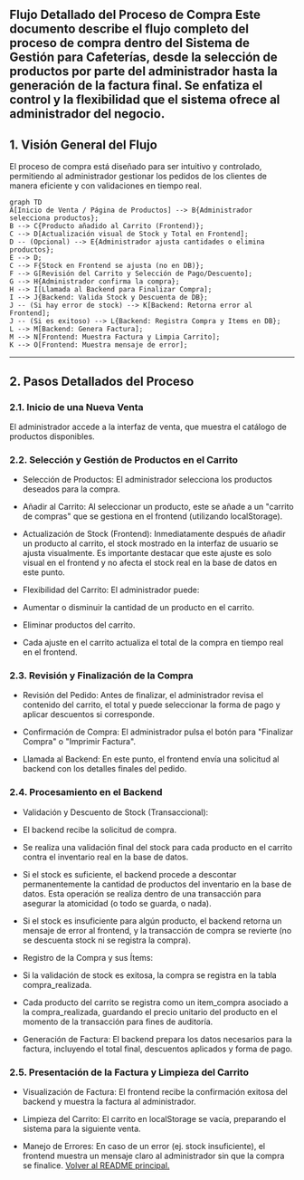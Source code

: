 Flujo Detallado del Proceso de Compra
Este documento describe el flujo completo del proceso de compra dentro del Sistema de Gestión para Cafeterías, desde la selección de productos por parte del administrador hasta la generación de la factura final. Se enfatiza el control y la flexibilidad que el sistema ofrece al administrador del negocio.
---
## 1. Visión General del Flujo
   El proceso de compra está diseñado para ser intuitivo y controlado, permitiendo al administrador gestionar los pedidos de los clientes de manera eficiente y con validaciones en tiempo real.
```mermaid
graph TD
A[Inicio de Venta / Página de Productos] --> B{Administrador selecciona productos};
B --> C{Producto añadido al Carrito (Frontend)};
C --> D[Actualización visual de Stock y Total en Frontend];
D -- (Opcional) --> E{Administrador ajusta cantidades o elimina productos};
E --> D;
C --> F{Stock en Frontend se ajusta (no en DB)};
F --> G[Revisión del Carrito y Selección de Pago/Descuento];
G --> H{Administrador confirma la compra};
H --> I[Llamada al Backend para Finalizar Compra];
I --> J{Backend: Valida Stock y Descuenta de DB};
J -- (Si hay error de stock) --> K[Backend: Retorna error al Frontend];
J -- (Si es exitoso) --> L{Backend: Registra Compra y Items en DB};
L --> M[Backend: Genera Factura];
M --> N[Frontend: Muestra Factura y Limpia Carrito];
K --> O[Frontend: Muestra mensaje de error];
```
---
## 2. Pasos Detallados del Proceso
   ### 2.1. Inicio de una Nueva Venta
   El administrador accede a la interfaz de venta, que muestra el catálogo de productos disponibles.

### 2.2. Selección y Gestión de Productos en el Carrito
* Selección de Productos: El administrador selecciona los productos deseados para la compra.

* Añadir al Carrito: Al seleccionar un producto, este se añade a un "carrito de compras" que se gestiona en el frontend (utilizando localStorage).

* Actualización de Stock (Frontend): Inmediatamente después de añadir un producto al carrito, el stock mostrado en la interfaz de usuario se ajusta visualmente. Es importante destacar que este ajuste es solo visual en el frontend y no afecta el stock real en la base de datos en este punto.

* Flexibilidad del Carrito: El administrador puede:

* Aumentar o disminuir la cantidad de un producto en el carrito.

* Eliminar productos del carrito.

* Cada ajuste en el carrito actualiza el total de la compra en tiempo real en el frontend.

### 2.3. Revisión y Finalización de la Compra
* Revisión del Pedido: Antes de finalizar, el administrador revisa el contenido del carrito, el total y puede seleccionar la forma de pago y aplicar descuentos si corresponde.

* Confirmación de Compra: El administrador pulsa el botón para "Finalizar Compra" o "Imprimir Factura".

* Llamada al Backend: En este punto, el frontend envía una solicitud al backend con los detalles finales del pedido.

### 2.4. Procesamiento en el Backend
* Validación y Descuento de Stock (Transaccional):

* El backend recibe la solicitud de compra.

* Se realiza una validación final del stock para cada producto en el carrito contra el inventario real en la base de datos.

* Si el stock es suficiente, el backend procede a descontar permanentemente la cantidad de productos del inventario en la base de datos. Esta operación se realiza dentro de una transacción para asegurar la atomicidad (o todo se guarda, o nada).

* Si el stock es insuficiente para algún producto, el backend retorna un mensaje de error al frontend, y la transacción de compra se revierte (no se descuenta stock ni se registra la compra).

* Registro de la Compra y sus Ítems:

* Si la validación de stock es exitosa, la compra se registra en la tabla compra_realizada.

* Cada producto del carrito se registra como un item_compra asociado a la compra_realizada, guardando el precio unitario del producto en el momento de la transacción para fines de auditoría.

* Generación de Factura: El backend prepara los datos necesarios para la factura, incluyendo el total final, descuentos aplicados y forma de pago.

### 2.5. Presentación de la Factura y Limpieza del Carrito
* Visualización de Factura: El frontend recibe la confirmación exitosa del backend y muestra la factura al administrador.

* Limpieza del Carrito: El carrito en localStorage se vacía, preparando el sistema para la siguiente venta.

* Manejo de Errores: En caso de un error (ej. stock insuficiente), el frontend muestra un mensaje claro al administrador sin que la compra se finalice.
[Volver al README principal.](../README.md)